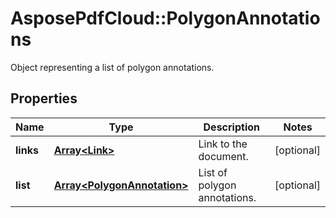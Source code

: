 ﻿# AsposePdfCloud::PolygonAnnotations
Object representing a list of polygon annotations.

## Properties
Name | Type | Description | Notes
------------ | ------------- | ------------- | -------------
**links** | [**Array&lt;Link&gt;**](Link.md) | Link to the document. | [optional] 
**list** | [**Array&lt;PolygonAnnotation&gt;**](PolygonAnnotation.md) | List of polygon annotations. | [optional] 


